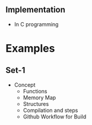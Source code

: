 ## Implementation
* In C programming

# Examples
   ## Set-1
   * Concept
       * Functions
       * Memory Map
       * Structures
       * Compilation and steps
       * Github Workflow for Build